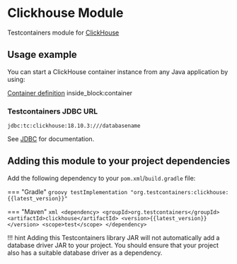 # Clickhouse Module

Testcontainers module for [ClickHouse](https://hub.docker.com/r/clickhouse/clickhouse-server)

## Usage example

You can start a ClickHouse container instance from any Java application by using:

<!--codeinclude-->
[Container definition](../../../modules/clickhouse/src/test/java/org/testcontainers/clickhouse/ClickHouseContainerTest.java) inside_block:container
<!--/codeinclude-->

### Testcontainers JDBC URL

`jdbc:tc:clickhouse:18.10.3:///databasename`

See [JDBC](./jdbc.md) for documentation.

## Adding this module to your project dependencies

Add the following dependency to your `pom.xml`/`build.gradle` file:

=== "Gradle"
    ```groovy
    testImplementation "org.testcontainers:clickhouse:{{latest_version}}"
    ```

=== "Maven"
    ```xml
    <dependency>
        <groupId>org.testcontainers</groupId>
        <artifactId>clickhouse</artifactId>
        <version>{{latest_version}}</version>
        <scope>test</scope>
    </dependency>
    ```

!!! hint
    Adding this Testcontainers library JAR will not automatically add a database driver JAR to your project. You should ensure that your project also has a suitable database driver as a dependency.

